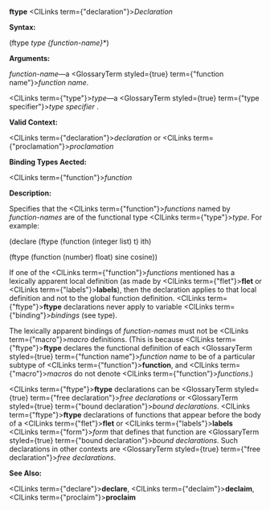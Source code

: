 **ftype** <ClLinks  term={"declaration"}><i>Declaration</i></ClLinks> 



**Syntax:** 



(ftype *type \{function-name\}*\*) 



**Arguments:** 



*function-name*—a <GlossaryTerm styled={true} term={"function name"}><i>function name</i></GlossaryTerm>. 



<ClLinks  term={"type"}><i>type</i></ClLinks>—a <GlossaryTerm styled={true} term={"type specifier"}><i>type specifier</i></GlossaryTerm> . 



**Valid Context:** 



<ClLinks  term={"declaration"}><i>declaration</i></ClLinks> or <ClLinks  term={"proclamation"}><i>proclamation</i></ClLinks> 



**Binding Types Aected:** 



<ClLinks  term={"function"}><i>function</i></ClLinks> 



**Description:** 



Specifies that the <ClLinks  term={"function"}><i>functions</i></ClLinks> named by *function-names* are of the functional type <ClLinks  term={"type"}><i>type</i></ClLinks>. For example: 



(declare (ftype (function (integer list) t) ith) 



(ftype (function (number) float) sine cosine)) 



If one of the <ClLinks  term={"function"}><i>functions</i></ClLinks> mentioned has a lexically apparent local definition (as made by <ClLinks  term={"flet"}><b>flet</b></ClLinks> or <ClLinks  term={"labels"}><b>labels</b></ClLinks>), then the declaration applies to that local definition and not to the global function definition. <ClLinks  term={"ftype"}><b>ftype</b></ClLinks> declarations never apply to variable <ClLinks  term={"binding"}><i>bindings</i></ClLinks> (see type). 



The lexically apparent bindings of *function-names* must not be <ClLinks  term={"macro"}><i>macro</i></ClLinks> definitions. (This is because <ClLinks  term={"ftype"}><b>ftype</b></ClLinks> declares the functional definition of each <GlossaryTerm styled={true} term={"function name"}><i>function name</i></GlossaryTerm> to be of a particular subtype of <ClLinks  term={"function"}><b>function</b></ClLinks>, and <ClLinks  term={"macro"}><i>macros</i></ClLinks> do not denote <ClLinks  term={"function"}><i>functions</i></ClLinks>.) 



<ClLinks  term={"ftype"}><b>ftype</b></ClLinks> declarations can be <GlossaryTerm styled={true} term={"free declaration"}><i>free declarations</i></GlossaryTerm> or <GlossaryTerm styled={true} term={"bound declaration"}><i>bound declarations</i></GlossaryTerm>. <ClLinks  term={"ftype"}><b>ftype</b></ClLinks> declarations of functions that appear before the body of a <ClLinks  term={"flet"}><b>flet</b></ClLinks> or <ClLinks  term={"labels"}><b>labels</b></ClLinks> <ClLinks  term={"form"}><i>form</i></ClLinks> that defines that function are <GlossaryTerm styled={true} term={"bound declaration"}><i>bound declarations</i></GlossaryTerm>. Such declarations in other contexts are <GlossaryTerm styled={true} term={"free declaration"}><i>free declarations</i></GlossaryTerm>. 



**See Also:** 



<ClLinks  term={"declare"}><b>declare</b></ClLinks>, <ClLinks  term={"declaim"}><b>declaim</b></ClLinks>, <ClLinks  term={"proclaim"}><b>proclaim</b></ClLinks> 







 



 




